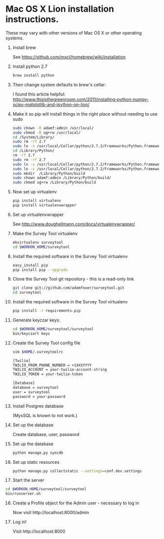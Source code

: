 Mac OS X Lion installation instructions. 
========================================

These may vary with other versions of Mac OS X or other operating systems.

1. Install brew

    See https://github.com/mxcl/homebrew/wiki/installation

2. Install python 2.7

    ```bash
    brew install python
    ```

3. Then change system defaults to brew's cellar:

    I found this article helpful: http://www.thisisthegreenroom.com/2011/installing-python-numpy-scipy-matplotlib-and-ipython-on-lion/

4. Make it so pip will install things in the right place without needing to use sudo

    ```bash
    sudo chown -R adamf:admin /usr/local/
    sudo chmod -R ug+rw /usr/local/
    cd /System/Library/
    sudo rm -rf 2.7
    sudo ln -s /usr/local/Cellar/python/2.7.2/Frameworks/Python.framework/Versions/2.7 .
    cd /Library/Python/
    rm -rf 2.7
    sudo rm -rf 2.7
    sudo ln -s /usr/local/Cellar/python/2.7.2/Frameworks/Python.framework/Versions/2.7 .
    sudo ln -s /usr/local/Cellar/python/2.7.2/Frameworks/Python.framework/Versions/2.7 Current
    sudo mkdir  /Library/Python/build
    sudo chown adamf:admin /Library/Python/build/
    sudo chmod ug+rw /Library/Python/build
    ```

5. Now set up virtualenv

    ```bash
    pip install virtualenv
    pip install virtualenvwrapper
   ```

6. Set up virtualenvwrapper

    See http://www.doughellmann.com/docs/virtualenvwrapper/

7. Make the Survey Tool virtualenv

    ```bash
    mkvirtualenv surveytool
    cd $WORKON_HOME/surveytool
    ```

8. Install the required software in the Survey Tool virtualenv

    ```bash
    easy_install pip
    pip install pip --upgrade
    ```
 
9. Clone the Survey Tool git repository - this is a read-only link

    ```bash
    git clone git://github.com/adamfeuer/surveytool.git
    cd surveytool   
   ```

10. Install the required software in the Survey Tool virtualenv
    ```bash
    pip install -r requirements.pip
    ```

11. Generate keyczar keys:

    ```bash 
    cd $WORKON_HOME/surveytool/surveytool
    bin/keyczart keys
    ```

12. Create the Survey Tool config file

    ```bash
    vim $HOME/.surveytoolrc
    
    [Twilio]
    TWILIO_FROM_PHONE_NUMBER = +1XXXYYYY
    TWILIO_ACCOUNT = your-twilio-account-string
    TWILIO_TOKEN = your-twilio-token

    [Database]
    database = surveytool
    user = surveytool
    password = your-password
    ```

12. Install Postgres database

    (MysSQL is known to not work.)

12. Set up the database

    Create database, user, password

13. Set up the database

    ```bash
    python manage.py syncdb
    ```

14. Set up static resources

    ```bash
    python manage.py collectstatic --settings=conf.dev.settings
    ```

15. Start the server

   ```bash  
   cd $WORKON_HOME/surveytool/surveytool
   bin/runserver.sh
   ```

16. Create a Profile object for the Admin user - necessary to log in

    Now visit http://localhost:8000/admin

17. Log in!

    Visit http://localhost:8000

